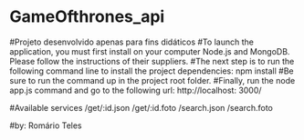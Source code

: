 # GameOfthrones_api
#Projeto desenvolvido apenas para fins didáticos
#To launch the application, you must first install on your computer Node.js and MongoDB. Please follow the instructions of their suppliers.
#The next step is to run the following command line to install the project dependencies:
npm install
#Be sure to run the command up in the project root folder.
#Finally, run the node app.js command and go to the following url:
http://localhost: 3000/

#Available services
/get/:id.json
/get/:id.foto
/search.json
/search.foto

#by: Romário Teles
